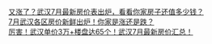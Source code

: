   
[又涨了？武汉7月最新房价表出炉，看看你家房子还值多少钱？](http://www.dianyue.me/archives/974/wa4qncwdpncvmcen/)  
[7月武汉各区房价新鲜出炉！你家是涨还是跌？](http://www.dianyue.me/archives/163/28untmam5vqpxc2v/)  
[厉害！武汉单价3万+楼盘达65个！武汉7月最新房价汇总！](http://www.dianyue.me/archives/861/2o9emkgbzro5yz04/)
